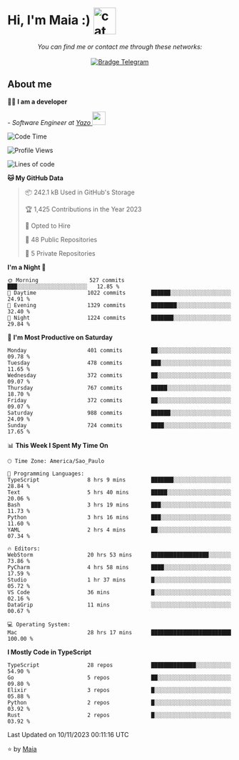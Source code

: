 <h1 align="left">Hi, I'm Maia :) 
<img src="https://emojis.slackmojis.com/emojis/images/1643509834/36299/black-cat.gif?1643509834" width="50" height="60" align="center"  alt="cat"/>
</h1>

<p align="center">
    <i>You can find me or contact me through these networks:</i>
    <br/><br/>
    <a href="https://t.me/mrootx" target="_blank">
        <img src="https://img.shields.io/badge/-Telegram-2CA5E0?logo=telegram&style=flat&logoColor=white" alt="Bradge Telegram" />
    </a>
</p>

## About me

:technologist: <strong>I am a developer</strong> <br>

<p><em> - Software Engineer at <a href="[https://pdasolucoes.com.br](https://yazo.com.br/)">Yazo
</a><img src="https://media.giphy.com/media/WUlplcMpOCEmTGBtBW/giphy.gif" width="30"> 
</em></p>

<!--START_SECTION:waka-->
![Code Time](http://img.shields.io/badge/Code%20Time-3%2C425%20hrs%208%20mins-blue)

![Profile Views](http://img.shields.io/badge/Profile%20Views-12-blue)

![Lines of code](https://img.shields.io/badge/From%20Hello%20World%20I%27ve%20Written-1.0%20million%20lines%20of%20code-blue)

**🐱 My GitHub Data** 

> 📦 242.1 kB Used in GitHub's Storage 
 > 
> 🏆 1,425 Contributions in the Year 2023
 > 
> 💼 Opted to Hire
 > 
> 📜 48 Public Repositories 
 > 
> 🔑 5 Private Repositories 
 > 
**I'm a Night 🦉** 

```text
🌞 Morning                527 commits         ███░░░░░░░░░░░░░░░░░░░░░░   12.85 % 
🌆 Daytime                1022 commits        ██████░░░░░░░░░░░░░░░░░░░   24.91 % 
🌃 Evening                1329 commits        ████████░░░░░░░░░░░░░░░░░   32.40 % 
🌙 Night                  1224 commits        ███████░░░░░░░░░░░░░░░░░░   29.84 % 
```
📅 **I'm Most Productive on Saturday** 

```text
Monday                   401 commits         ██░░░░░░░░░░░░░░░░░░░░░░░   09.78 % 
Tuesday                  478 commits         ███░░░░░░░░░░░░░░░░░░░░░░   11.65 % 
Wednesday                372 commits         ██░░░░░░░░░░░░░░░░░░░░░░░   09.07 % 
Thursday                 767 commits         █████░░░░░░░░░░░░░░░░░░░░   18.70 % 
Friday                   372 commits         ██░░░░░░░░░░░░░░░░░░░░░░░   09.07 % 
Saturday                 988 commits         ██████░░░░░░░░░░░░░░░░░░░   24.09 % 
Sunday                   724 commits         ████░░░░░░░░░░░░░░░░░░░░░   17.65 % 
```


📊 **This Week I Spent My Time On** 

```text
🕑︎ Time Zone: America/Sao_Paulo

💬 Programming Languages: 
TypeScript               8 hrs 9 mins        ███████░░░░░░░░░░░░░░░░░░   28.84 % 
Text                     5 hrs 40 mins       █████░░░░░░░░░░░░░░░░░░░░   20.06 % 
Bash                     3 hrs 19 mins       ███░░░░░░░░░░░░░░░░░░░░░░   11.73 % 
Python                   3 hrs 16 mins       ███░░░░░░░░░░░░░░░░░░░░░░   11.60 % 
YAML                     2 hrs 4 mins        ██░░░░░░░░░░░░░░░░░░░░░░░   07.34 % 

🔥 Editors: 
WebStorm                 20 hrs 53 mins      ██████████████████░░░░░░░   73.86 % 
PyCharm                  4 hrs 58 mins       ████░░░░░░░░░░░░░░░░░░░░░   17.59 % 
Studio                   1 hr 37 mins        █░░░░░░░░░░░░░░░░░░░░░░░░   05.72 % 
VS Code                  36 mins             █░░░░░░░░░░░░░░░░░░░░░░░░   02.16 % 
DataGrip                 11 mins             ░░░░░░░░░░░░░░░░░░░░░░░░░   00.67 % 

💻 Operating System: 
Mac                      28 hrs 17 mins      █████████████████████████   100.00 % 
```

**I Mostly Code in TypeScript** 

```text
TypeScript               28 repos            ██████████████░░░░░░░░░░░   54.90 % 
Go                       5 repos             ██░░░░░░░░░░░░░░░░░░░░░░░   09.80 % 
Elixir                   3 repos             █░░░░░░░░░░░░░░░░░░░░░░░░   05.88 % 
Python                   2 repos             █░░░░░░░░░░░░░░░░░░░░░░░░   03.92 % 
Rust                     2 repos             █░░░░░░░░░░░░░░░░░░░░░░░░   03.92 % 
```




 Last Updated on 10/11/2023 00:11:16 UTC
<!--END_SECTION:waka-->

⭐️ by [Maia](https://github.com/gabrielmaialva33/)


